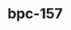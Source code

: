 ---
title: bpc-157
popular_name: "bpc-157"
developmental_codes: ["BPC-157"]
street_names: ["Body Protection Compound", "BPC"]
product_names: ["BPC-157 Peptide", "Body Protection Compound"]
description: ""
short_description: "Research compound known for accelerated tissue healing, gut health support, and powerful anti-inflammatory effects for recovery."
benefits: ["Accelerated tissue healing and repair", "Improved gut health and digestive function", "Enhanced joint and tendon recovery", "Powerful anti-inflammatory effects", "Reduced muscle soreness and recovery time", "Improved blood vessel formation"]
dosage_levels: ["Beginner: 200-300mcg daily (subcutaneous)", "Intermediate: 300-500mcg daily (subcutaneous)", "Advanced: 500-1000mcg daily (subcutaneous)", "Injury recovery: 500-1000mcg daily for 4-8 weeks"]
research: ["wikipedia: https://en.wikipedia.org/wiki/bpc-157", "pubmed: https://pubmed.ncbi.nlm.nih.gov/?term=bpc-157", "clinical trials: https://clinicaltrials.gov/search?term=bpc-157", "pubmed study: https://pubmed.ncbi.nlm.nih.gov/40789979/", "pubmed study: https://pubmed.ncbi.nlm.nih.gov/40759852/"]
tags: ["healing", "recovery", "subcutaneous"]
affiliate_links: []
is_natty: false
created_at: 2025-10-17T08:25:41.099Z
last_updated_at: 2025-10-18T05:18:15.862Z
---